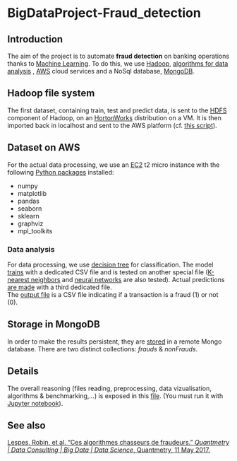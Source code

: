# BigDataProject-Fraud_detection

## Introduction
The aim of the project is to automate <strong>fraud detection</strong> on banking operations thanks to [Machine Learning](https://en.wikipedia.org/wiki/Machine_learning).
 To do this, we use [Hadoop](http://hadoop.apache.org/), [algorithms for data analysis](https://docs.microsoft.com/en-us/sql/analysis-services/data-mining/data-mining-algorithms-analysis-services-data-mining)
 , [AWS](https://aws.amazon.com/) cloud services and a NoSql database, [MongoDB](https://www.mongodb.com/).
 
## Hadoop file system
The first dataset, containing train, test and predict data, is sent to the [HDFS](https://hadoop.apache.org/docs/r1.2.1/hdfs_design.html)
component of Hadoop, on an [HortonWorks](https://hortonworks.com/) distribution on a VM. 
It is then imported back in localhost and sent to the AWS platform (cf. [this script](https://github.com/HugoPopo/BigDataProject-Fraud_detection/blob/master/hadoop/hadoop2aws.py)).

## Dataset on AWS
For the actual data processing, we use an [EC2](https://aws.amazon.com/ec2/) 
t2 micro instance with the following [Python packages](https://docs.python.org/3/installing/index.html)
installed:<ul>
<li>numpy</li>
<li>matplotlib</li>
<li>pandas</li>
<li>seaborn</li>
<li>sklearn</li>
<li>graphviz</li>
<li>mpl_toolkits</li>
</ul>

### Data analysis
For data processing, we use [decision tree](https://en.wikipedia.org/wiki/Decision_tree_learning) for classification. 
The model [trains](https://github.com/HugoPopo/BigDataProject-Fraud_detection/blob/master/aws/training.py) 
with a dedicated CSV file and is tested on another special file 
([K-nearest neighbors](https://github.com/HugoPopo/BigDataProject-Fraud_detection/blob/master/aws/k-neighbors-training.py)
and [neural networks](https://github.com/HugoPopo/BigDataProject-Fraud_detection/blob/master/aws/neural_training.py)
are also tested). 
Actual predictions [are made](https://github.com/HugoPopo/BigDataProject-Fraud_detection/blob/master/aws/treatment.py)
with a third dedicated file.
<br>The [output file](https://github.com/HugoPopo/BigDataProject-Fraud_detection/blob/master/aws/result.csv)
 is a CSV file indicating if a transaction is a fraud (1) or not (0).


## Storage in MongoDB
In order to make the results persistent, they are [stored](https://github.com/HugoPopo/BigDataProject-Fraud_detection/blob/master/aws/mongo/mongo_connect.py)
in a remote Mongo database. There are two distinct collections: <em>frauds</em> & <em>nonFrauds</em>.

## Details
The overall reasoning (files reading, preprocessing, data vizualisation, algorithms & benchmarking,...)
is exposed in this [file](https://github.com/HugoPopo/BigDataProject-Fraud_detection/blob/master/data-analysis/Big%20Data%20Project%20Etape%203.ipynb).
(You must run it with [Jupyter notebook](http://jupyter.readthedocs.io/en/latest/install.html)).

## See also
[Lespes, Robin, et al. “Ces algorithmes chasseurs de fraudeurs.” <em>Quantmetry | Data Consulting | Big Data | Data Science</em>, Quantmetry, 11 May 2017.](https://www.quantmetry.com/single-post/2017/05/11/Ces-algorithmes-chasseurs-de-fraudeurs)
